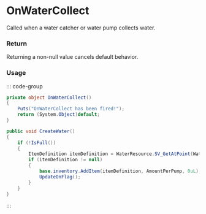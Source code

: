 <Badge type="danger" text="Carbon Compatible"/><Badge type="warning" text="Oxide Compatible"/>
# OnWaterCollect
Called when a water catcher or water pump collects water.
### Return
Returning a non-null value cancels default behavior.

### Usage
::: code-group
```csharp [Example]
private object OnWaterCollect()
{
	Puts("OnWaterCollect has been fired!");
	return (System.Object)default;
}
```
```csharp [Source — Assembly-CSharp @ WaterPump]
public void CreateWater()
{
	if (!IsFull())
	{
		ItemDefinition itemDefinition = WaterResource.SV_GetAtPoint(WaterResourceLocation.position);
		if (itemDefinition != null)
		{
			base.inventory.AddItem(itemDefinition, AmountPerPump, 0uL);
			UpdateOnFlag();
		}
	}
}

```
:::
